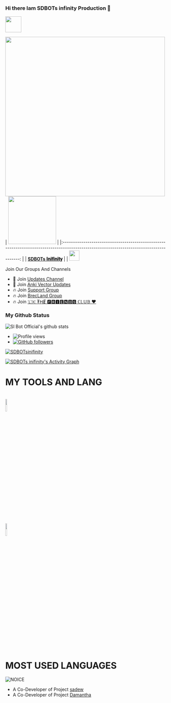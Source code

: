 ### Hi there Iam SDBOTs infinity Production 👋


<img src="https://camo.githubusercontent.com/2c8b3670d933220ae3c023fa1d568682975cce3f10799d0d3ff5ecac394b4ee8/68747470733a2f2f6d656469612e67697068792e636f6d2f6d656469612f31326f75664342304d795a31476f2f67697068792e676966" width="50px">

<a href="https://t.me/SDBOTs_inifinity"><img align='centre' src='https://telegra.ph/file/6727fe0d9075207d34507.jpg' width='500"'> </a>
|  <a href="https://t.me/darkridersslk/"><img src="https://icon-library.net//images/icon-programmer/icon-programmer-14.jpg" width="150px" height="150px" /></a> |
|:---------------------------------------------------------------------------------------------------------------------------------------: |
|       **[SDBOTs 𝐈𝐧𝐢𝐟𝐢𝐧𝐢𝐭𝐲](https://t.me/SDBOTs_inifinity/)**                                                                                |
| <a href="https://github.com/SDBOTsinifinity"><img src="https://telegra.ph/file/3ae6aeb7e342a0be0929f.png" width="32px" height="32px"></a> 


Join Our Groups And Channels <br>
- 📢 Join [Updates Channel](https://t.me/SDBOTs_inifinity)
- 📢 Join [Anki Vector Updates](https://t.me/ankivectorUpdates)
- 🔥 Join [Support Group](https://t.me/SDBOTz)
- 🔥 Join [BrecLand Group](https://t.me/SLTBrecLand)
- 🔥 Join [🇱🇰 ₮ⱧɆ 🅵🆁🅸🅴🅽🅳🆂 ℂ𝕃𝕌𝔹 ♥️](https://t.me/joingrouplk)



### My Github Status
![Sl Bot Official's github stats](https://github-readme-stats.vercel.app/api?username=SDBOTsinifinity&show_icons=true&theme=midnight-purple)
- ![Profile views](https://gpvc.arturio.dev/SDBOTsinifinity)
- [![GitHub followers](https://img.shields.io/github/followers/SDBOTsinifinity.svg?style=social&label=Follow&maxAge=2592000)](https://github.com/SDBOTsinifinity?tab=followers)



<p align="left"> <a target="_blank" href="https://github.com/ryo-ma/github-profile-trophy"><img src="https://github-profile-trophy.vercel.app/?username=SDBOTsinifinity&theme=alduin" alt="SDBOTsinifinity" /></a> </p>


<a href="https://github.com/SDBOTsinifinity"><img alt="SDBOTs inifinity's Activity Graph" src="https://activity-graph.herokuapp.com/graph?username=SDBOTsinifinity&bg_color=1F222E&color=F8D866&line=F85D7F&point=FFFFFF&hide_border=true" /></a>






# MY TOOLS AND LANG

<p align ="left">
  <br />
  <code><img width="10%"   src="https://www.vectorlogo.zone/logos/python/python-ar21.svg"></code>
  <br /
  <code><img width="10%"  src="https://www.vectorlogo.zone/logos/github/github-ar21.svg"></code>
  <br>
</p>  



# MOST USED LANGUAGES
![NOICE](https://github-readme-stats.vercel.app/api/top-langs/?username=SDBOTsinifinity&theme=dark&show_icons=true)

- A Co-Developer of Project [sadew](https://github.com/sadew451)
- A Co-Developer of Project [Damantha](https://github.com/Damantha126)
